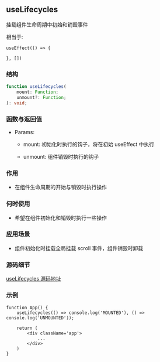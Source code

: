 ## useLifecycles

挂载组件生命周期中初始和销毁事件

相当于:

```tsx
useEffect(() => {

}, [])
```

### 结构

```ts
function useLifecycles(
    mount: Function;
    unmount?: Function;
): void;
```

### 函数与返回值

- Params:

    - mount: 初始化时执行的钩子，将在初始 useEffect 中执行

    - unmount: 组件销毁时执行的钩子

### 作用

- 在组件生命周期的开始与销毁时执行操作

### 何时使用

- 希望在组件初始化和销毁时执行一些操作

### 应用场景

- 组件初始化时挂载全局挂载 scroll 事件，组件销毁时卸载

### 源码细节

[useLifecycles 源码地址](https://github.com/streamich/react-use/blob/master/src/useLifecycles.ts)

### 示例

```tsx
function App() {
    useLifecycles(() => console.log('MOUNTED'), () => console.log('UNMOUNTED'));

    return (
        <div className='app'>
            ...
        </div>
    )
}
```
